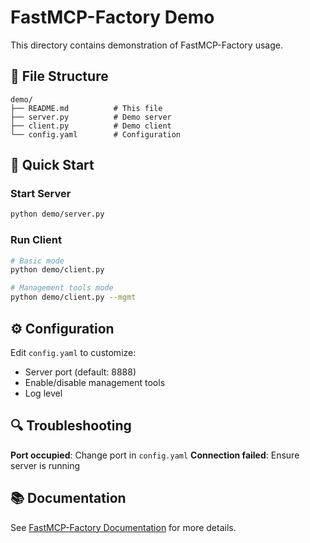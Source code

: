 # FastMCP-Factory Demo

This directory contains demonstration of FastMCP-Factory usage.

## 📁 File Structure

```
demo/
├── README.md          # This file
├── server.py          # Demo server
├── client.py          # Demo client
└── config.yaml        # Configuration
```

## 🚀 Quick Start

### Start Server
```bash
python demo/server.py
```

### Run Client
```bash
# Basic mode
python demo/client.py

# Management tools mode
python demo/client.py --mgmt
```

## ⚙️ Configuration

Edit `config.yaml` to customize:
- Server port (default: 8888)
- Enable/disable management tools
- Log level

## 🔍 Troubleshooting

**Port occupied**: Change port in `config.yaml`
**Connection failed**: Ensure server is running

## 📚 Documentation

See [FastMCP-Factory Documentation](../README.md) for more details. 